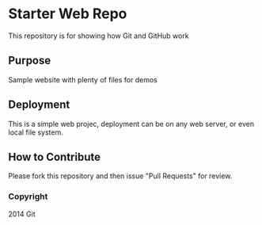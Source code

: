 # Starter Web Repo

This repository is for showing how Git and GitHub work

## Purpose

Sample website with plenty of files for demos

## Deployment

This is a simple web projec, deployment can be on any web server, or even local file system.

## How to Contribute

Please fork this repository and then issue "Pull Requests" for review.

### Copyright

2014 Git